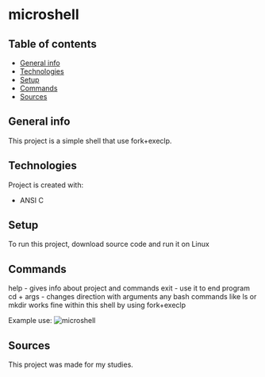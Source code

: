 # microshell

## Table of contents
* [General info](#general-info)
* [Technologies](#technologies)
* [Setup](#setup)
* [Commands](#commands)
* [Sources](#sources)

## General info
This project is a simple shell that use fork+execlp.
	
## Technologies
Project is created with:
* ANSI C
	
## Setup
To run this project, download source code and run it on Linux

## Commands
help - gives info about project and commands
exit - use it to end program
cd + args - changes direction with arguments
any bash commands like ls or mkdir works fine within this shell by using fork+execlp

Example use:
![microshell](https://user-images.githubusercontent.com/73591535/109805920-50ba8500-7c24-11eb-8ca6-533a391ba4f3.png)


## Sources
This project was made for my studies.
